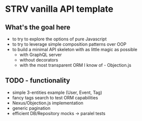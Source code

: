 # STRV vanilla API template

## What's the goal here

- to try to explore the options of pure Javascript
- to try to leverage simple composition patterns over OOP
- to build a minimal API skeleton with as little magic as possible
  - with GraphQL server
  - without decorators
  - with the most transparent ORM I know of - Objection.js

## TODO - functionality

- simple 3-entities example (User, Event, Tag)
- fancy tags search to test ORM capabilities
- Nexus/Objection.js implementation
- generic pagination
- efficient DB/Repository mocks -> paralel tests
